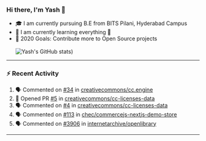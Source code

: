 ### Hi there, I'm Yash 👋


- 🎓  I am currently pursuing B.E from BITS Pilani, Hyderabad Campus 
- 🌱 I am currently learning everything 🤣
- 🥅 2020 Goals: Contribute more to Open Source projects
<br></br>
![Yash's GitHub stats](https://github-readme-stats.vercel.app/api?username=Yashs911&show_icons=true&theme=merko))

---

### :zap: Recent Activity

<!--START_SECTION:activity-->
1. 🗣 Commented on [#34](https://github.com/creativecommons/cc.engine/issues/34) in [creativecommons/cc.engine](https://github.com/creativecommons/cc.engine)
2. 💪 Opened PR [#5](https://github.com/creativecommons/cc-licenses-data/pull/5) in [creativecommons/cc-licenses-data](https://github.com/creativecommons/cc-licenses-data)
3. 🗣 Commented on [#4](https://github.com/creativecommons/cc-licenses-data/issues/4) in [creativecommons/cc-licenses-data](https://github.com/creativecommons/cc-licenses-data)
4. 🗣 Commented on [#113](https://github.com/chec/commercejs-nextjs-demo-store/issues/113) in [chec/commercejs-nextjs-demo-store](https://github.com/chec/commercejs-nextjs-demo-store)
5. 🗣 Commented on [#3906](https://github.com/internetarchive/openlibrary/issues/3906) in [internetarchive/openlibrary](https://github.com/internetarchive/openlibrary)
<!--END_SECTION:activity-->

---
